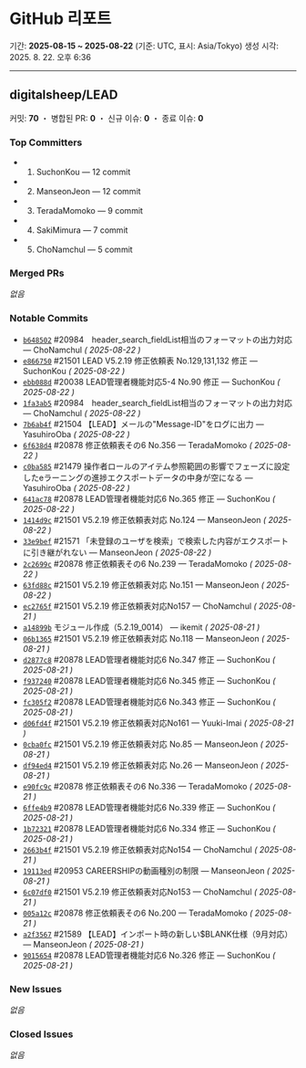 # GitHub 리포트
기간: **2025-08-15 ~ 2025-08-22** (기준: UTC, 표시: Asia/Tokyo)
생성 시각: 2025. 8. 22. 오후 6:36

---
## digitalsheep/LEAD

커밋: **70** ・ 병합된 PR: **0** ・ 신규 이슈: **0** ・ 종료 이슈: **0**

### Top Committers
- 1. SuchonKou — 12 commit
- 2. ManseonJeon — 12 commit
- 3. TeradaMomoko — 9 commit
- 4. SakiMimura — 7 commit
- 5. ChoNamchul — 5 commit

### Merged PRs
_없음_

### Notable Commits
- [`b648502`](https://github.com/digitalsheep/LEAD/commit/b648502c48183533537ef43e2b6e420370311770) #20984　header_search_fieldList相当のフォーマットの出力対応 — ChoNamchul *( 2025-08-22 )*
- [`e866750`](https://github.com/digitalsheep/LEAD/commit/e866750b27f4ae1d70ca7961110e4f22a0b5bd2b) #21501 LEAD V5.2.19 修正依頼表 No.129,131,132 修正 — SuchonKou *( 2025-08-22 )*
- [`ebb088d`](https://github.com/digitalsheep/LEAD/commit/ebb088d45bffe0018d42db158b74840aa6f347ef) #20038 LEAD管理者機能対応5-4 No.90 修正 — SuchonKou *( 2025-08-22 )*
- [`1fa3ab5`](https://github.com/digitalsheep/LEAD/commit/1fa3ab5977457c5148c1c4934974268d6e9776b5) #20984　header_search_fieldList相当のフォーマットの出力対応 — ChoNamchul *( 2025-08-22 )*
- [`7b6ab4f`](https://github.com/digitalsheep/LEAD/commit/7b6ab4fcdd8092a2ea26e0a9416fef965e898834) #21504 【LEAD】メールの"Message-ID"をログに出力 — YasuhiroOba *( 2025-08-22 )*
- [`6f638d4`](https://github.com/digitalsheep/LEAD/commit/6f638d4e84a06c34dab4517d8e5665a3243a1d34) #20878 修正依頼表その6 No.356 — TeradaMomoko *( 2025-08-22 )*
- [`c0ba585`](https://github.com/digitalsheep/LEAD/commit/c0ba585b774575cf52dab6893e0f0a0cd73c9229) #21479 操作者ロールのアイテム参照範囲の影響でフェーズに設定したeラーニングの進捗エクスポートデータの中身が空になる — YasuhiroOba *( 2025-08-22 )*
- [`641ac78`](https://github.com/digitalsheep/LEAD/commit/641ac780dbf7ca0662cb954667106941f3ff9c25) #20878 LEAD管理者機能対応6 No.365 修正 — SuchonKou *( 2025-08-22 )*
- [`1414d9c`](https://github.com/digitalsheep/LEAD/commit/1414d9cf0e30e8a16695446d27b21951471107a7) #21501 V5.2.19 修正依頼表対応 No.124 — ManseonJeon *( 2025-08-22 )*
- [`33e9bef`](https://github.com/digitalsheep/LEAD/commit/33e9befaffe401996c0e9dcd5b307be84d9262a7) #21571 「未登録のユーザを検索」で検索した内容がエクスポートに引き継がれない — ManseonJeon *( 2025-08-22 )*
- [`2c2699c`](https://github.com/digitalsheep/LEAD/commit/2c2699cd29fbad0c084817f402eb3771241ce08b) #20878 修正依頼表その6 No.239 — TeradaMomoko *( 2025-08-22 )*
- [`63fd88c`](https://github.com/digitalsheep/LEAD/commit/63fd88c0f62f3a4cccd55622cc70a620eb2672f6) #21501 V5.2.19 修正依頼表対応 No.151 — ManseonJeon *( 2025-08-22 )*
- [`ec2765f`](https://github.com/digitalsheep/LEAD/commit/ec2765f09ad682e7dae330752d49210f0e9b85d5) #21501 V5.2.19 修正依頼表対応No157 — ChoNamchul *( 2025-08-21 )*
- [`a14899b`](https://github.com/digitalsheep/LEAD/commit/a14899b58cf495fe5171cad09d5bc07cfea7ea96) モジュール作成（5.2.19_0014） — ikemit *( 2025-08-21 )*
- [`06b1365`](https://github.com/digitalsheep/LEAD/commit/06b13655f10980b5485e8d85480c35d290f64b66) #21501 V5.2.19 修正依頼表対応 No.118 — ManseonJeon *( 2025-08-21 )*
- [`d2877c8`](https://github.com/digitalsheep/LEAD/commit/d2877c807f9b510009f73aa3f1992226aa26eddf) #20878 LEAD管理者機能対応6 No.347 修正 — SuchonKou *( 2025-08-21 )*
- [`f937240`](https://github.com/digitalsheep/LEAD/commit/f9372405efc74a5cb6d283b758462881bce67867) #20878 LEAD管理者機能対応6 No.345 修正 — SuchonKou *( 2025-08-21 )*
- [`fc305f2`](https://github.com/digitalsheep/LEAD/commit/fc305f22883ccde514e8bfba310a697b6888f16a) #20878 LEAD管理者機能対応6 No.343 修正 — SuchonKou *( 2025-08-21 )*
- [`d06fd4f`](https://github.com/digitalsheep/LEAD/commit/d06fd4f46edc9d17ca2c9271bcd3021d7c69eefd) #21501 V5.2.19 修正依頼表対応No161 — Yuuki-Imai *( 2025-08-21 )*
- [`0cba0fc`](https://github.com/digitalsheep/LEAD/commit/0cba0fc1bbaade168b1d768122a383325e5b9220) #21501 V5.2.19 修正依頼表対応 No.85 — ManseonJeon *( 2025-08-21 )*
- [`df94ed4`](https://github.com/digitalsheep/LEAD/commit/df94ed438bc2653f7fb43cec78bba4173a7f10d6) #21501 V5.2.19 修正依頼表対応 No.26 — ManseonJeon *( 2025-08-21 )*
- [`e90fc9c`](https://github.com/digitalsheep/LEAD/commit/e90fc9c8e1261819a7796d97f1ca96d7f7ef1209) #20878 修正依頼表その6 No.336 — TeradaMomoko *( 2025-08-21 )*
- [`6ffe4b9`](https://github.com/digitalsheep/LEAD/commit/6ffe4b96290821dcdba02a4cf1768b6e3e0ad18a) #20878 LEAD管理者機能対応6 No.339 修正 — SuchonKou *( 2025-08-21 )*
- [`1b72321`](https://github.com/digitalsheep/LEAD/commit/1b72321ff05ebc00722b2d4f989aad5725147283) #20878 LEAD管理者機能対応6 No.334 修正 — SuchonKou *( 2025-08-21 )*
- [`2663b4f`](https://github.com/digitalsheep/LEAD/commit/2663b4feb345fa6c10592540ed24ab8b3a8f0045) #21501 V5.2.19 修正依頼表対応No154 — ChoNamchul *( 2025-08-21 )*
- [`19113ed`](https://github.com/digitalsheep/LEAD/commit/19113ed6148f2f5b01bf336fb5ea2e5a7cc76ed3) #20953 CAREERSHIPの動画種別の制限 — ManseonJeon *( 2025-08-21 )*
- [`6c07df0`](https://github.com/digitalsheep/LEAD/commit/6c07df03d4270df529133afb969b6ad0f7e8e94a) #21501 V5.2.19 修正依頼表対応No153 — ChoNamchul *( 2025-08-21 )*
- [`005a12c`](https://github.com/digitalsheep/LEAD/commit/005a12cc046d688cd9a1bbe46fe68f5438f79e35) #20878 修正依頼表その6 No.200 — TeradaMomoko *( 2025-08-21 )*
- [`a2f3567`](https://github.com/digitalsheep/LEAD/commit/a2f356754eab42ce839e5a186ff146518515b159) #21589 【LEAD】インポート時の新しい$BLANK仕様（9月対応） — ManseonJeon *( 2025-08-21 )*
- [`9015654`](https://github.com/digitalsheep/LEAD/commit/901565446ad301e7036bdacd02625f18ac45e47c) #20878 LEAD管理者機能対応6 No.326 修正 — SuchonKou *( 2025-08-21 )*

### New Issues
_없음_

### Closed Issues
_없음_
